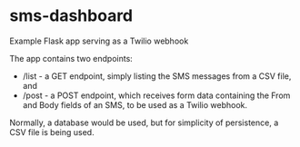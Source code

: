 # sms-dashboard
Example Flask app serving as a Twilio webhook

The app contains two endpoints:
* /list - a GET endpoint, simply listing the SMS messages from a CSV file, and
* /post - a POST endpoint, which receives form data containing the From and Body fields of an SMS, to be used as a Twilio webhook.

Normally, a database would be used, but for simplicity of persistence, a CSV file is being used.
